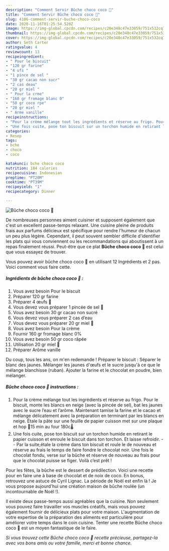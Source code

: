 ```yaml
---
description: "Comment Servir Bûche choco coco 🥥"
title: "Comment Servir Bûche choco coco 🥥"
slug: 4106-comment-servir-buche-choco-coco
date: 2020-11-16T01:25:54.520Z
image: https://img-global.cpcdn.com/recipes/c20e348c47e33059/751x532cq70/buche-choco-coco-🥥-photo-principale-de-la-recette.jpg
thumbnail: https://img-global.cpcdn.com/recipes/c20e348c47e33059/751x532cq70/buche-choco-coco-🥥-photo-principale-de-la-recette.jpg
cover: https://img-global.cpcdn.com/recipes/c20e348c47e33059/751x532cq70/buche-choco-coco-🥥-photo-principale-de-la-recette.jpg
author: Seth Carter
ratingvalue: 4
reviewcount: 13
recipeingredient:
- " Pour le biscuit"
- "120 gr farine"
- "4 ufs "
- "1 pince de sel "
- "30 gr cacao non sucr"
- "2 cas deau"
- "20 gr miel "
- " Pour la crme"
- "160 gr fromage blanc 0"
- "50 gr coco rpe"
- "20 gr miel "
- " Arme vanille"
recipeinstructions:
- "Pour la crème mélange tout les ingrédients et réserve au frigo. Pour le biscuit, monte les blancs en neige (avec la pincée de sel), bat les jaunes avec le sucre l’eau et l’arôme. Maintenant tamise la farine et le cacao et mélange délicatement avec la préparation en terminant par les blancs en neige. Étale la pâte sur une feuille de papier cuisson met sur une plaque et hop 🧭15 min au four 180c🌡"
- "Une fois cuite, pose ton biscuit sur un torchon humide en retirant le papier cuisson et enroule le biscuit dans ton torchon. Et laisse refroidir.   Par la suite,étale la crème dans ton biscuit et roule le de nouveau et réserve au frais le temps de faire fondre le chocolat noir. Une fois le chocolat fondu, verse sur la bûche et réserve de nouveau au frais pour que le chocolat puisse se figer. Voilà c’est prêt !"
categories:
- Resep
tags:
- bche
- choco
- coco

katakunci: bche choco coco 
nutrition: 184 calories
recipecuisine: Indonesian
preptime: "PT20M"
cooktime: "PT39M"
recipeyield: "1"
recipecategory: Dinner

---
```



![Bûche choco coco 🥥](https://img-global.cpcdn.com/recipes/c20e348c47e33059/751x532cq70/buche-choco-coco-🥥-photo-principale-de-la-recette.jpg)

De nombreuses personnes aiment cuisiner et supposent également que c'est un excellent passe-temps relaxant. Une cuisine pleine de produits frais aux parfums délicieux est spécifique pour rendre l'humeur de chacun un peu plus légère. Cependant, il peut souvent sembler difficile d'identifier les plats qui vous conviennent ou les recommandations qui aboutissent à un repas finalement réussi. Peut-être que ce plat <strong> Bûche choco coco 🥥 </strong> est celui que vous essayez de trouver.

<!--inarticleads1-->

Vous pouvez avoir bûche choco coco 🥥 en utilisant 12 Ingrédients et 2 pas. Voici comment vous faire cette.

##### Ingrédients de bûche choco coco 🥥 :

1. Vous avez besoin  Pour le biscuit
1. Préparer 120 gr farine
1. Préparer 4 œufs 🥚
1. Vous devez vous préparer 1 pincée de sel 🧂
1. Vous avez besoin 30 gr cacao non sucré
1. Vous devez vous préparer 2 cas d’eau
1. Vous devez vous préparer 20 gr miel 🍯
1. Vous avez besoin  Pour la crème
1. Fournir 160 gr fromage blanc 0%
1. Vous avez besoin 50 gr coco râpée
1. Utilisation 20 gr miel 🍯
1. Préparer  Arôme vanille


Du coup, tous les ans, on m&#39;en redemande ! Préparer le biscuit : Séparer le blanc des jaunes. Mélanger les jaunes d&#39;œufs et le sucre jusqu&#39;à ce que le mélange blanchisse (ruban). Ajouter la farine et le chocolat en poudre, bien mélanger. 

<!--inarticleads2-->

##### Bûche choco coco 🥥 instructions :

1. Pour la crème mélange tout les ingrédients et réserve au frigo. Pour le biscuit, monte les blancs en neige (avec la pincée de sel), bat les jaunes avec le sucre l’eau et l’arôme. Maintenant tamise la farine et le cacao et mélange délicatement avec la préparation en terminant par les blancs en neige. Étale la pâte sur une feuille de papier cuisson met sur une plaque et hop 🧭15 min au four 180c🌡
1. Une fois cuite, pose ton biscuit sur un torchon humide en retirant le papier cuisson et enroule le biscuit dans ton torchon. Et laisse refroidir.  -  - Par la suite,étale la crème dans ton biscuit et roule le de nouveau et réserve au frais le temps de faire fondre le chocolat noir. Une fois le chocolat fondu, verse sur la bûche et réserve de nouveau au frais pour que le chocolat puisse se figer. Voilà c’est prêt !


Pour les fêtes, la bûche est le dessert de prédilection. Voici une recette pour en faire une à base de chocolat et de noix de coco. En bonus, retrouvez une astuce de Cyril Lignac. La période de Noël est enfin là ! Je vous propose aujourd&#39;hui une création maison de bûche roulée (un incontournable de Noël !). 

<!--inarticleads1-->

<p>
Il existe deux passe-temps aussi agréables que la cuisine. Non seulement vous pouvez faire travailler vos muscles créatifs, mais vous pouvez également fournir de délicieux plats pour votre maison. L'augmentation de votre expertise de la préparation des aliments est particulière pour améliorer votre temps dans le coin cuisine. Tenter une recette Bûche choco coco 🥥 est un moyen fantastique de le faire.
</p>

<p>
<i>Si vous trouvez cette Bûche choco coco 🥥 recette précieuse, partagez-la avec vos bons amis ou votre famille, merci et bonne chance.</i>
</p>

